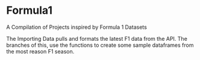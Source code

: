 # Formula1
A Compilation of Projects inspired by Formula 1 Datasets

The Importing Data pulls and formats the latest F1 data from the API.
The branches of this, use the functions to create some sample dataframes from the most reason F1 season.
